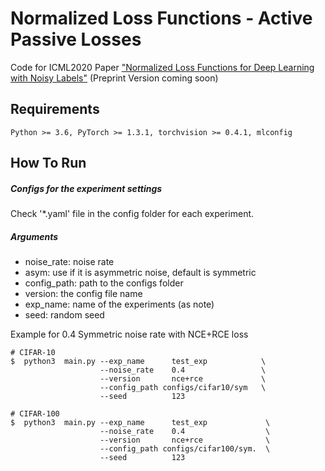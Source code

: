 # Normalized Loss Functions - Active Passive Losses
Code for ICML2020 Paper ["Normalized Loss Functions for Deep Learning with Noisy Labels"]() (Preprint Version coming soon)

## Requirements
```console
Python >= 3.6, PyTorch >= 1.3.1, torchvision >= 0.4.1, mlconfig
```

## How To Run
##### Configs for the experiment settings
Check '*.yaml' file in the config folder for each experiment.

##### Arguments
* noise_rate: noise rate
* asym: use if it is asymmetric noise, default is symmetric
* config_path: path to the configs folder
* version: the config file name
* exp_name: name of the experiments (as note)
* seed: random seed

Example for 0.4 Symmetric noise rate with NCE+RCE loss
```console
# CIFAR-10
$  python3  main.py --exp_name      test_exp            \
                    --noise_rate    0.4                 \
                    --version       nce+rce             \
                    --config_path configs/cifar10/sym   \
                    --seed          123

# CIFAR-100
$  python3  main.py --exp_name      test_exp             \
                    --noise_rate    0.4                  \
                    --version       nce+rce              \
                    --config_path configs/cifar100/sym.  \
                    --seed          123
```
